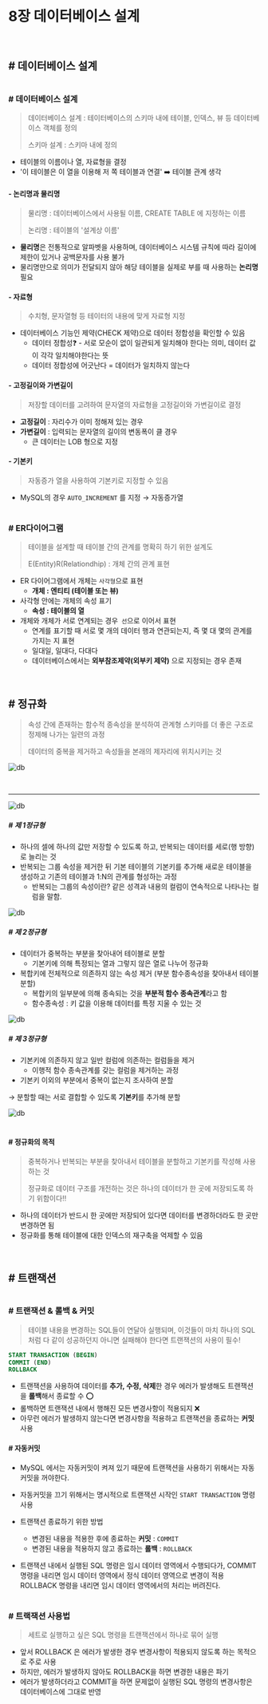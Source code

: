 # 8장 데이터베이스 설계 

<br/>

## # 데이터베이스 설계

#

### # 데이터베이스 설계 

> 데이터베이스 설계 : 테이터베이스의 스키마 내에 테이블, 인덱스, 뷰 등 데이터베이스 객체를 정의
>
> 스키마 설계 : 스키마 내에 정의

- 테이블의 이름이나 열, 자료형을 결정
- '이 테이블은 이 열을 이용해 저 쪽 테이블과 연결' ➡️ 테이블 관계 생각

#### - 논리명과 물리명 
> 물리명 : 데이터베이스에서 사용될 이름, CREATE TABLE 에 지정하는 이름
>
> 논리명 : 테이블의 '설계상 이름'

- **물리명**은 전통적으로 알파벳을 사용하며, 데이터베이스 시스템 규칙에 따라 길이에 제한이 있거나 공백문자를 사용 불가
- 물리명만으로 의미가 전달되지 않아 해당 테이블을 실제로 부를 때 사용하는 **논리명** 필요 

#### - 자료형 

> 수치형, 문자열형 등 테이터의 내용에 맞게 자료형 지정 

- 데이터베이스 기능인 제약(CHECK 제약)으로 데이터 정합성을 확인할 수 있음
  - 데이터 정합성❓ - 서로 모순이 없이 일관되게 일치해야 한다는 의미, 데이터 값이 각각 일치해야한다는 뜻
  - 데이터 정합성에 어긋난다 = 데이터가 일치하지 않는다

#### - 고정길이와 가변길이

> 저장할 데이터를 고려하여 문자열의 자료형을 고정길이와 가변길이로 결정

- **고정길이** : 자리수가 이미 정해져 있는 경우
- **가변길이** : 입력되는 문자열의 길이의 변동폭이 클 경우 
  - 큰 데이터는 LOB 형으로 지정

#### - 기본키

> 자동증가 열을 사용하여 기본키로 지정할 수 있음 

- MySQL의 경우 `AUTO_INCREMENT` 를 지정 → 자동증가열 

#

### # ER다이어그램 

> 테이블을 설계할 때 테이블 간의 관계를 명확히 하기 위한 설계도
>
> E(Entity)R(Relationdhip) : 개체 간의 관계 표현

- ER 다이어그램에서 개체는 `사각형`으로 표현
  - **개체 : 엔티티 (테이블 또는 뷰)**
- 사각형 안에는 개체의 속성 표기 
  - **속성 : 테이블의 열**
- 개체와 개체가 서로 연계되는 경우` 선`으로 이어서 표현
  - 연계를 표기할 때 서로 몇 개의 데이터 행과 연관되는지, 즉 몇 대 몇의 관계를  가지는 지 표현
  - 일대일, 일대다, 다대다
  - 데이터베이스에서는 **외부참조제약(외부키 제약)** 으로 지정되는 경우 존재 

<br/>


## # 정규화

> 속성 간에 존재하는 함수적 종속성을 분석하여 관계형 스키마를 더 좋은 구조로 정제해 나가는 일련의 과정
>
> 데이터의 중복을 제거하고 속성들을 본래의 제자리에 위치시키는 것 

![db](src/images/db1.png)

<br/>

---

![db](src/images/db2.png)

##### # 제 1정규형 

- 하나의 셀에 하나의 값만 저장할 수 있도록 하고, 반복되는 데이터를 세로(행 방향)로 늘리는 것
- 반복되는 그룹 속성을 제거한 뒤 기본 테이블의 기본키를 추가해 새로운 테이블을 생성하고 기존의 테이블과 1:N의 관계를 형성하는 과정
  - 반복되는 그룹의 속성이란? 같은 성격과 내용의 컬럼이 연속적으로 나타나는 컬럼을 말함.

![db](src/images/db3.png)

##### # 제 2정규형 

- 데이터가 중복하는 부분을 찾아내어 테이블로 분할 
  - 기본키에 의해 특정되는 열과 그렇지 않은 열로 나누어 정규화
- 복합키에 전체적으로 의존하지 않는 속성 제거 (부분 함수종속성을 찾아내서 테이블 분할)
  - 복합키의 일부분에 의해 종속되는 것을 **부분적 함수 종속관계**라고 함
  - 함수종속성 : 키 값을 이용해 데이터를 특정 지울 수 있는 것

![db](src/images/db4.png)

##### # 제 3정규형 

- 기본키에 의존하지 않고 일반 컬럼에 의존하는 컬럼들을 제거 
  - 이행적 함수 종속관계를 갖는 컬럼을 제거하는 과정
- 기본키 이외의 부분에서 중복이 없는지 조사하여 분할

 → 분할할 때는 서로 결합할 수 있도록 **기본키**를 추가해 분할

![db](src/images/db5.png)

#

#### # 정규화의 목적

> 중복하거나 반복되는 부분을 찾아내서 테이블을 분할하고 기본키를 작성해 사용하는 것
>
> 정규화로 데이터 구조를 개전하는 것은 하나의 데이터가 한 곳에 저장되도록 하기 위함이다‼️

- 하나의 데이터가 반드시 한 곳에만 저장되어 있다면 데이터를 변경하더라도 한 곳만 변경하면 됨
- 정규화를 통해 테이블에 대한 인덱스의 재구축을 억제할 수 있음 

<br/>

## # 트랜잭션

#

### # 트랜잭션  & 롤백 & 커밋

> 테이블 내용을 변경하는 SQL들이 연달아 실행되며, 이것들이 마치 하나의 SQL처럼 다 같이 성공하던지 아니면 실패해야 한다면 트랜잭션의 사용이 필수!

```sql
START TRANSACTION (BEGIN)
COMMIT (END)
ROLLBACK
```

- 트랜잭션을 사용하여 데이터를 **추가, 수정, 삭제**한 경우 에러가 발생해도 트랜잭션을 **롤백**해서 종료할 수 ⭕️
- 롤백하면 트랜잭션 내에서 행해진 모든 변경사항이 적용되지 ❌
- 아무런 에러가 발생하지 않는다면 변경사항을 적용하고 트랜잭션을 종료하는 **커밋** 사용

#### # 자동커밋

- MySQL 에서는 자동커밋이 켜져 있기 때문에 트랜잭션을 사용하기 위해서는 자동커밋을 꺼야한다.
- 자동커밋을 끄기 위해서는 명시적으로 트랜잭션 시작인  `START TRANSACTION` 명령 사용

- 트랜잭션 종료하기 위한 방법
  - 변경된 내용을 적용한 후에 종료하는 **커밋** :  `COMMIT`
  - 변경된 내용을 적용하지 않고 종료하는 **롤백** : `ROLLBACK`

- 트랜잭션 내에서 실행된 SQL 명령은 임시 데이터 영역에서 수행되다가, COMMIT 명령을 내리면 임시 데이터 영역에서 정식 데이터 영역으로 변경이 적용 ROLLBACK 명령을 내리면 임시 데이터 영역에서의 처리는 버려진다.

#

### # 트랙잭션 사용법 

>  세트로 실행하고 싶은 SQL 명령을 트랜잭션에서 하나로 묶어 실행

- 앞서 ROLLBACK 은 에러가 발생한 경우 변경사항이 적용되지 않도록 하는 목적으로 주로 사용
- 하지만, 에러가 발생하지 않아도 ROLLBACK을 하면 변경한 내용은 파기
- 에러가 발생하더라고 COMMIT을 하면 문제없이 실행된 SQL 명령의 변경사항은 데이터베이스에 그대로 반영 



